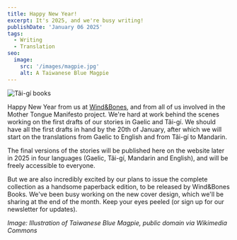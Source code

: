 ```yaml
---
title: Happy New Year!
excerpt: It's 2025, and we're busy writing!
publishDate: 'January 06 2025'
tags:
  - Writing
  - Translation
seo:
  image:
    src: '/images/magpie.jpg'
    alt: A Taiwanese Blue Magpie
---
```


![Tâi-gí books](/images/magpie.jpg)

Happy New Year from us at [Wind&Bones](https://www.windandbones.com), and from all of us involved in the Mother Tongue Manifesto project. We're hard at work behind the scenes working on the first drafts of our stories in Gaelic and Tâi-gí. We should have all the first drafts in hand by the 20th of January, after which we will start on the translations from Gaelic to English and from Tâi-gí to Mandarin.

The final versions of the stories will be published here on the website later in 2025 in four languages (Gaelic, Tâi-gí, Mandarin and English), and will be freely accessible to everyone.

But we are also incredibly excited by our plans to issue the complete collection as a handsome paperback edition, to be released by Wind&Bones Books. We've been busy working on the new cover design, which we'll be sharing at the end of the month. Keep your eyes peeled (or sign up for our newsletter for updates).

_Image: Illustration of Taiwanese Blue Magpie, public domain via Wikimedia Commons_
